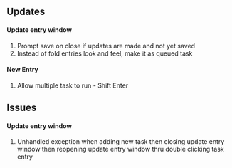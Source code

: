 ## Updates

#### Update entry window

1. Prompt save on close if updates are made and not yet saved
1. Instead of fold entries look and feel, make it as queued task


#### New Entry
1. Allow multiple task to run - Shift Enter


## Issues

#### Update entry window

1. Unhandled exception when adding new task then closing update entry window then reopening update entry window thru double clicking task entry